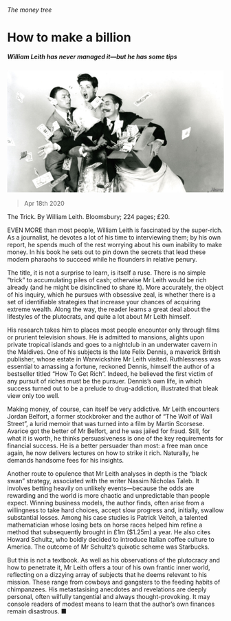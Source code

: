 ###### The money tree

# How to make a billion 

##### William Leith has never managed it—but he has some tips 

![image](images/20200418_BKP505.jpg) 

> Apr 18th 2020 

The Trick. By William Leith. Bloomsbury; 224 pages; £20.

EVEN MORE than most people, William Leith is fascinated by the super-rich. As a journalist, he devotes a lot of his time to interviewing them; by his own report, he spends much of the rest worrying about his own inability to make money. In his book he sets out to pin down the secrets that lead these modern pharaohs to succeed while he flounders in relative penury.


The title, it is not a surprise to learn, is itself a ruse. There is no simple “trick” to accumulating piles of cash; otherwise Mr Leith would be rich already (and he might be disinclined to share it). More accurately, the object of his inquiry, which he pursues with obsessive zeal, is whether there is a set of identifiable strategies that increase your chances of acquiring extreme wealth. Along the way, the reader learns a great deal about the lifestyles of the plutocrats, and quite a lot about Mr Leith himself.

His research takes him to places most people encounter only through films or prurient television shows. He is admitted to mansions, alights upon private tropical islands and goes to a nightclub in an underwater cavern in the Maldives. One of his subjects is the late Felix Dennis, a maverick British publisher, whose estate in Warwickshire Mr Leith visited. Ruthlessness was essential to amassing a fortune, reckoned Dennis, himself the author of a bestseller titled “How To Get Rich”. Indeed, he believed the first victim of any pursuit of riches must be the pursuer. Dennis’s own life, in which success turned out to be a prelude to drug-addiction, illustrated that bleak view only too well.

Making money, of course, can itself be very addictive. Mr Leith encounters Jordan Belfort, a former stockbroker and the author of “The Wolf of Wall Street”, a lurid memoir that was turned into a film by Martin Scorsese. Avarice got the better of Mr Belfort, and he was jailed for fraud. Still, for what it is worth, he thinks persuasiveness is one of the key requirements for financial success. He is a better persuader than most: a free man once again, he now delivers lectures on how to strike it rich. Naturally, he demands handsome fees for his insights.

Another route to opulence that Mr Leith analyses in depth is the “black swan” strategy, associated with the writer Nassim Nicholas Taleb. It involves betting heavily on unlikely events—because the odds are rewarding and the world is more chaotic and unpredictable than people expect. Winning business models, the author finds, often arise from a willingness to take hard choices, accept slow progress and, initially, swallow substantial losses. Among his case studies is Patrick Veitch, a talented mathematician whose losing bets on horse races helped him refine a method that subsequently brought in £1m ($1.25m) a year. He also cites Howard Schultz, who boldly decided to introduce Italian coffee culture to America. The outcome of Mr Schultz’s quixotic scheme was Starbucks.

But this is not a textbook. As well as his observations of the plutocracy and how to penetrate it, Mr Leith offers a tour of his own frantic inner world, reflecting on a dizzying array of subjects that he deems relevant to his mission. These range from cowboys and gangsters to the feeding habits of chimpanzees. His metastasising anecdotes and revelations are deeply personal, often wilfully tangential and always thought-provoking. It may console readers of modest means to learn that the author’s own finances remain disastrous. ■

